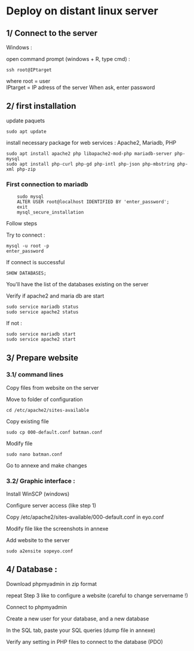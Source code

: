 # **Deploy on distant linux server**

## 1/ Connect to the server

Windows :

open command prompt (windows + R, type cmd) :

    
    ssh root@IPtarget
     
    
where root = user  
IPtarget = IP adress of the server 
When ask, enter password

## 2/ first installation
update paquets

    sudo apt update
install necessary package for web services : Apache2, Mariadb, PHP

    sudo apt install apache2 php libapache2-mod-php mariadb-server php-mysql
    sudo apt install php-curl php-gd php-intl php-json php-mbstring php-xml php-zip

### First connection to mariadb
        sudo mysql
        ALTER USER root@localhost IDENTIFIED BY 'enter_password';
        exit
        mysql_secure_installation

Follow steps

Try to connect :
    
    mysql -u root -p
    enter_password

If connect is successful

    SHOW DATABASES;

You'll have the list of the databases existing on the server

Verify if apache2 and maria db are start

    sudo service mariadb status
    sudo service apache2 status

If not :

    sudo service mariadb start
    sudo service apache2 start
  
## 3/ Prepare website
### 3.1/ command lines
Copy files from website on the server

Move to folder of configuration

    cd /etc/apache2/sites-available
Copy existing file

    sudo cp 000-default.conf batman.conf
Modify file

    sudo nano batman.conf

Go to annexe and make changes

### 3.2/ Graphic interface : 
Install WinSCP (windows)

Configure server access (like step 1)

Copy /etc/apache2/sites-available/000-default.conf in eyo.conf

Modify file like the screenshots in annexe

Add website to the server

    sudo a2ensite sopeyo.conf

## 4/ Database :
Download phpmyadmin in zip format

repeat Step 3 like to configure a website (careful to change servername !)

Connect to phpmyadmin 

Create a new user for your database, and a new database

In the SQL tab, paste your SQL queries (dump file in annexe)

Verify any setting in PHP files to connect to the database (PDO)
